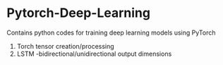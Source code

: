 # Pytorch-Deep-Learning
 Contains python codes for training deep learning models using PyTorch
1. Torch tensor creation/processing
2. LSTM -bidirectional/unidirectional output dimensions
